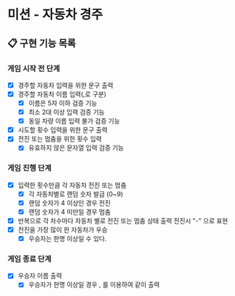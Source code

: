 # 미션 - 자동차 경주

## 📋 구현 기능 목록

### 게임 시작 전 단계
- [x] 경주할 자동차 입력을 위한 문구 출력
- [x] 경주할 자동차 이름 입력(,로 구분)
  - [x] 이름은 5자 이하 검증 기능
  - [x] 최소 2대 이상 입력 검증 기능
  - [x] 동일 차량 이름 입력 불가 검증 기능
- [x] 시도할 횟수 입력을 위한 문구 출력
- [x] 전진 또는 멈춤을 위한 횟수 입력
  - [x] 유효하지 않은 문자열 입력 검증 기능
  
### 게임 진행 단계
- [x] 입력한 횟수만큼 각 자동차 전진 또는 멈춤
  - [x] 각 자동차별로 랜덤 숫자 발급 (0~9)
  - [x] 랜덤 숫자가 4 이상인 경우 전진
  - [x] 랜덤 숫자가 4 미만일 경우 멈춤
- [x] 반복으로 각 차수마다 자동차 별로 전진 또는 멈춤 상태 출력 전진시 "-" 으로 표현
- [x] 전진을 가장 많이 한 자동차가 우승
  - [x] 우승자는 한명 이상일 수 있다.

### 게임 종료 단계
- [x] 우승자 이름 출력
  - [x] 우승자가 한명 이상일 경우 , 를 이용하여 같이 출력